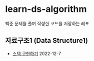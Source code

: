 # learn-ds-algorithm
백준 문제를 풀며 작성한 코드를 저장하는 레포

## 자료구조1 (Data Structure1)
- [스택 구현하기](https://www.acmicpc.net/problem/10828) 2022-12-7
